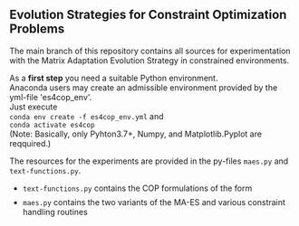 ## Evolution Strategies for Constraint Optimization Problems  
The main branch of this repository contains all sources for experimentation with the Matrix Adaptation Evolution Strategy in constrained environments.  
  
As a **first step** you need a suitable Python environment.  
Anaconda users may create an admissible environment provided by the yml-file 'es4cop_env'.  
Just execute  
`conda env create -f es4cop_env.yml`
and  
`conda activate es4cop`  
(<emph>Note: Basically, only Pyhton3.7+, Numpy, and Matplotlib.Pyplot are reqquired.</emph>)

The resources for the experiments are provided in the py-files `maes.py` and `text-functions.py`.
- `text-functions.py` contains the COP formulations of the form
      $$ $$
- `maes.py` contains the two variants of the MA-ES and various constraint handling routines
